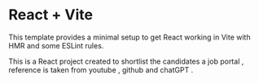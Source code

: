 # React + Vite

This template provides a minimal setup to get React working in Vite with HMR and some ESLint rules.

This is a React project created to shortlist the candidates a job portal , reference is taken from youtube , github and chatGPT .


